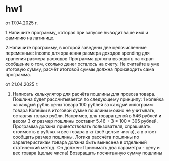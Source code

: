 # hw1
от 17.04.2025 г. 

1.Напишите программу, которая при запуске выводит ваше имя и фамилию на латинице.

2.Напишите программу, в которой заведены две целочисленные переменные:
  income для хранения размера доходов
  spending для хранения размера расходов
Программа должна выводить на экран сообщение о том, сколько денег осталось на счету. Не считайте в уме итоговую сумму, расчёт итоговой суммы должна производить сама программа.

от 21.04.2025 г.

1. Написать калькулятор для расчёта пошлины для провоза товара. Пошлина будет рассчитывается по следующему принципу:
  1 копейка за каждый рубль цены товара
  100 рублей за каждый килограмм товара
Копейки в итоговой сумме пошлины можно не учитывать, оставляя только рубли. Например, для товара ценой в 546 рублей и весом 3 кг размер пошлины составит 5.46 + 3 * 100 = 305 рублей.
Программа должна приветствовать пользователя, спрашивать стоимость в рублях и вес товара в кг (всё целые числа), а в ответ сообщать размер пошлины.
Логика рассчёта пошлины по характеристикам товара должна быть вынесена в отдельный статический метод. Он должен:
  Принимать два параметра - цену и вес товара (целые числа)
  Возвращать посчитанную сумму пошлины
